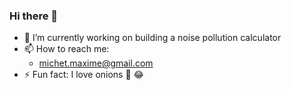 ### Hi there 👋


- 🔭 I’m currently working on building a noise pollution calculator
- 📫 How to reach me: 
  - michet.maxime@gmail.com
- ⚡ Fun fact: I love onions 🧅 😂

